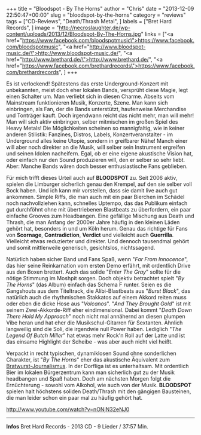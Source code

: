 +++
title = "Bloodspot - By The Horns"
author = "Chris"
date = "2013-12-09 22:50:47+00:00"
slug = "bloodspot-by-the-horns"
category = "reviews"
tags = ["CD-Reviews", "Death/Thrash Metal", ]
labels = ["Bret Hard Records", ]
image = "http://necroslaughter.de/wp-content/uploads/2013/12/Bloodspot-By-The-Horns.jpg"
links = ["<a href=\"https://www.facebook.com/bloodspotmusic\">https://www.facebook.com/bloodspotmusic</a>", "<a href=\"http://www.bloodspot-music.de/\">http://www.bloodspot-music.de/</a>", "<a href=\"http://www.brethard.de/\">http://www.brethard.de/</a>", "<a href=\"https://www.facebook.com/brethardrecords\">https://www.facebook.com/brethardrecords</a>", ]
+++

Es ist verlockend! Spätestens das erste Underground-Konzert mit unbekannten, meist doch eher lokalen Bands, versprüht diese Magie, legt einen Schalter um. Man verliebt sich in diesen Charme. Abseits vom Mainstream funktionieren Musik, Konzerte, Szene. Man kann sich einbringen, als Fan, der die Bands unterstützt, haufenweise Merchandise und Tonträger kauft. Doch irgendwann reicht das nicht mehr, man will mehr! Man will sich aktiv einbringen, selber mitmischen im großen Spiel des Heavy Metals! Die Möglichkeiten scheinen so mannigfaltig, wie in keiner anderen Stilistik: Fanzines, Distros, Labels, Konzertveranstalter - im Underground alles keine Utopie, sondern in greifbarer Nähe! Manch einer will aber noch direkter an die Musik, will selber sein Instrument ergreifen und seinen Idolen nacheifern. Egal, ob er eine eigene akustische Vision hat, oder einfach nur den Sound produzieren will, den er selber so sehr liebt. Aber: Manche Bands wären doch besser enthusiastische Fans geblieben.

Für mich trifft dieses Urteil auch auf **BLOODSPOT** zu. Seit 2006 aktiv, spielen die Limburger sicherlich genau den Krempel, auf den sie selber voll Bock haben. Und ich kann mir vorstellen, dass sie damit live auch gut ankommen. Simple Riffs, die man auch mit ein paar Bierchen im Schädel noch nachvollziehen kann, schnelles Uptempo, das das Publikum einfach gut durchföhnt ohne mit übertriebenen Blastbeats zu überfordern, ein paar einfache Grooves zum Headbangen. Eine gefällige Mischung aus Death und Thrash, die man Anfang der 2000er Jahre häufig in den kleinen Läden gehört hat, besonders in und um Köln herum. Genau das richtige für Fans von **Scornage**, **Contradiction**, **Verdict** und vielleicht auch **Guerrilla**. Vielleicht etwas reduzierter und direkter. Und dennoch tausendmal gehört und somit mittlerweile generisch, gesichtslos, nichtssagend.

Natürlich haben sicher Band und Fans Spaß, wenn "_Far From Innocence_", das hier seine Reinkarnation vom ersten Demo erfährt, mit ordentlich Drive aus den Boxen brettert. Auch  das solide "_Enter The Gray_" sollte für die nötige Stimmung im Moshpit sorgen. Doch objektiv betrachtet spielt "_By The Horns_" (das Album) einfach das Schema F runter. Seien es die Gangshouts aus dem Titeltrack, die Alibi-Blastbeats aus "_Burst Black_", das natürlich auch die rhythmischen Stakkatos auf einem Akkord reiten muss oder eben die dicke Hose aus "_Volcanos_". "_And They Brought Gold_" ist mit seinem Zwei-Akkorde-Riff eher eindimensional. Dabei kommt "_Death Down There Hold My Approach_" noch nicht mal annähernd an diesen plumpen Vibe heran und hat eher die Musikschul-Gitarren für Sextanten. Ähnlich langweilig sind die Soli, die irgendwie null Power haben. Lediglich "_The Legend Of Butch Miller_" hat etwas mehr Rock'n Roll auf der Latte und ist das einsame Highlight der Scheibe - was aber auch nicht viel heißt.

Verpackt in recht typischen, dynamiklosen Sound ohne sonderlichen Charakter, ist "_By The Horns_" eher das akustische Äquivalent zum <a href="http://www.franken-wiki.de/index.php/Bratwurstjournalist">Bratwurst-Journalismus</a>. In der Dorfliga ist es unterhaltsam. Mit ordentlich Bier im lokalen Bürgerzentrum kann man sicherlich gut zu der Musik headbangen und Spaß haben. Doch am nächsten Morgen folgt die Ernüchterung - sowohl vom Alkohol, wie auch von der Musik. **BLOODSPOT** spielen halt höchstens soliden Death/Thrash mit den gängigen Bausteinen, die man leider schon ein paar mal zu häufig gehört hat.

http://www.youtube.com/watch?v=nONjN32eNJ0



---
**Infos**
Bret Hard Records - 2013
CD - 9 Lieder / 37:57 Min.
